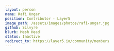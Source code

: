 ```yaml
---
layout: person
name: Rafi Ungar
position: Contributor - Layer5
image_path: /assets/images/photos/rafi-ungar.jpg
github: Silvyre
blurb: Mesh Head
status: Inactive
redirect_to: https://layer5.io/community/members
---
```

